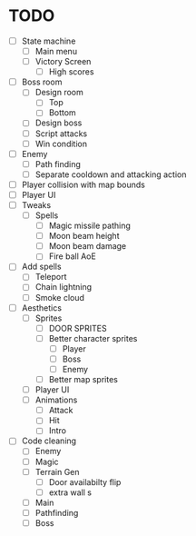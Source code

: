 # TODO

- [ ] State machine
	- [ ] Main menu
	- [ ] Victory Screen
		- [ ] High scores
- [ ] Boss room
	- [ ] Design room
		- [ ] Top
		- [ ] Bottom
	- [ ] Design boss
	- [ ] Script attacks
	- [ ] Win condition
- [ ] Enemy
	- [ ] Path finding
	- [ ] Separate cooldown and attacking action
- [ ] Player collision with map bounds
- [ ] Player UI
- [ ] Tweaks
	- [ ] Spells
		- [ ] Magic missile pathing
		- [ ] Moon beam height
		- [ ] Moon beam damage
		- [ ] Fire ball AoE
- [ ] Add spells
	- [ ] Teleport
	- [ ] Chain lightning
	- [ ] Smoke cloud
- [ ] Aesthetics
	- [ ] Sprites
		- [ ] DOOR SPRITES
		- [ ] Better character sprites
			- [ ] Player
			- [ ] Boss
			- [ ] Enemy
		- [ ] Better map sprites
	- [ ] Player UI
	- [ ] Animations
		- [ ] Attack
		- [ ] Hit
		- [ ] Intro
- [ ] Code cleaning
	- [ ] Enemy
	- [ ] Magic
	- [ ] Terrain Gen
		- [ ] Door availabilty flip
		- [ ] extra wall s
	- [ ] Main
	- [ ] Pathfinding
	- [ ] Boss